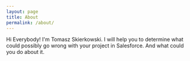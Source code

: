 ```yaml
---
layout: page
title: About
permalink: /about/
---
```


Hi Everybody! I'm Tomasz Skierkowski. I will help you to determine what could possibly go wrong with your project in Salesforce. 
And what could you do about it. 
